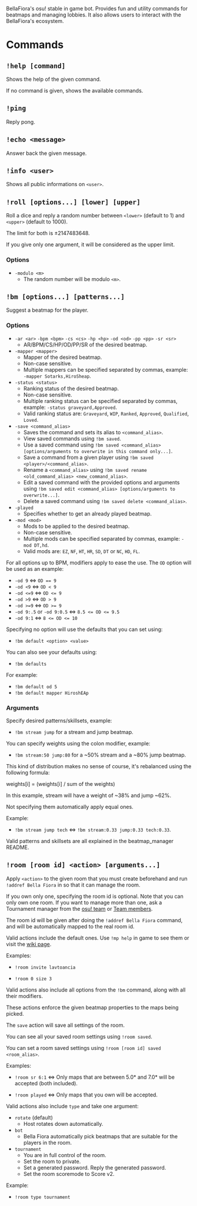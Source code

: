 BellaFiora's osu! stable in game bot.
Provides fun and utility commands for beatmaps and managing lobbies.
It also allows users to interact with the BellaFiora's ecosystem.

# Commands

## `!help [command]`

Shows the help of the given command.

If no command is given, shows the available commands.

## `!ping`

Reply pong.

## `!echo <message>`

Answer back the given message.

## `!info <user>`

Shows all public informations on `<user>`.

## `!roll [options...] [lower] [upper]`

Roll a dice and reply a random number between `<lower>` (default to 1) and `<upper>` (default to 1000).

The limit for both is ±2147483648.

If you give only one argument, it will be considered as the upper limit.

### Options

- `-modulo <m>`
	- The random number will be modulo `<m>`.

## `!bm [options...] [patterns...]`

Suggest a beatmap for the player.

### Options

- `-ar <ar>` `-bpm <bpm>` `-cs <cs>` `-hp <hp>` `-od <od>` `-pp <pp>` `-sr <sr>`
	- AR/BPM/CS/HP/OD/PP/SR of the desired beatmap.
- `-mapper <mapper>`
	- Mapper of the desired beatmap.
	- Non-case sensitive.
	- Multiple mappers can be specified separated by commas, example: `-mapper Sotarks,HiroSheap`.
- `-status <status>`
	- Ranking status of the desired beatmap.
	- Non-case sensitive.
	- Multiple ranking status can be specified separated by commas, example: `-status graveyard,Approved`.
	- Valid ranking status are: `Graveyard`, `WIP`, `Ranked`, `Approved`, `Qualified`, `Loved`.
- `-save <command_alias>`
	- Saves the command and sets its alias to `<command_alias>`.
	- View saved commands using `!bm saved`.
	- Use a saved command using `!bm saved <command_alias> [options/arguments to overwrite in this command only...]`.
	- Save a command from a given player using `!bm saved <player>/<command_alias>`.
	- Rename a `<command_alias>` using `!bm saved rename <old_command_alias> <new_command_alias>`.
	- Edit a saved command with the provided options and arguments using `!bm saved edit <command_alias> [options/arguments to overwrite...]`.
	- Delete a saved command using `!bm saved delete <command_alias>`.
- `-played`
	- Specifies whether to get an already played beatmap.
- `-mod <mod>`
	- Mods to be applied to the desired beatmap.
	- Non-case sensitive.
	- Multiple mods can be specified separated by commas, example: `-mod DT,hd`.
	- Valid mods are: `EZ`, `NF`, `HT`, `HR`, `SD`, `DT` or `NC`, `HD`, `FL`.

For all options up to BPM, modifiers apply to ease the use. The `OD` option will be used as an example:

- `-od 9` <=> `OD == 9`
- `-od <9` <=> `OD < 9`
- `-od <=9` <=> `OD <= 9`
- `-od >9` <=> `OD > 9`
- `-od >=9` <=> `OD >= 9`
- `-od 9:.5` or `-od 9:0.5` <=> `8.5 <= OD <= 9.5`
- `-od 9:1` <=> `8 <= OD <= 10`

Specifying no option will use the defaults that you can set using:

- `!bm default <option> <value>`

You can also see your defaults using:

- `!bm defaults`

For example:

- `!bm default od 5`
- `!bm default mapper HiroshEAp`

### Arguments

Specify desired patterns/skillsets, example:

- `!bm stream jump` for a stream and jump beatmap.

You can specify weights using the colon modifier, example:

- `!bm stream:50 jump:80` for a ~50% stream and a ~80% jump beatmap.

This kind of distribution makes no sense of course, it's rebalanced using the following formula:

weights[i] = (weights[i] / sum of the weights)

In this example, stream will have a weight of ~38% and jump ~62%.

Not specifying them automatically apply equal ones.

Example:

- `!bm stream jump tech` <=> `!bm stream:0.33 jump:0.33 tech:0.33`.

Valid patterns and skillsets are all explained in the beatmap_manager README.

## `!room [room id] <action> [arguments...]`

Apply `<action>` to the given room that you must create beforehand and run `!addref Bella Fiora` in so that it can manage the room.

If you own only one, specifying the room id is optional. Note that you can only own one room. If you want to manage more than one, ask a Tournament manager from the [osu! team](https://osu.ppy.sh/wiki/en/People/osu%21_team) or [Team members](https://osu.ppy.sh/wiki/en/People/Global_Moderation_Team#team-members).

The room id will be given after doing the `!addref Bella Fiora` command, and will be automatically mapped to the real room id.

Valid actions include the default ones. Use `!mp help` in game to see them or visit the [wiki page](https://osu.ppy.sh/wiki/en/osu%21_tournament_client/osu%21tourney/Tournament_management_commands).

Examples:

- `!room invite lavtoancia`

- `!room 0 size 3`

Valid actions also include all options from the `!bm` command, along with all their modifiers.

These actions enforce the given beatmap properties to the maps being picked.

The `save` action will save all settings of the room.

You can see all your saved room settings using `!room saved`.

You can set a room saved settings using `!room [room id] saved <room_alias>`.

Examples:

- `!room sr 6:1` <=> Only maps that are between 5.0* and 7.0* will be accepted (both included).

- `!room played` <=> Only maps that you own will be accepted.

Valid actions also include `type` and take one argument:

- `rotate` (default)
	- Host rotates down automatically.
- `bot`
	- Bella Fiora automatically pick beatmaps that are suitable for the players in the room.
- `tournament`
	- You are in full control of the room.
	- Set the room to private.
	- Set a generated password. Reply the generated password.
	- Set the room scoremode to Score v2.

Example:

- `!room type tournament`
